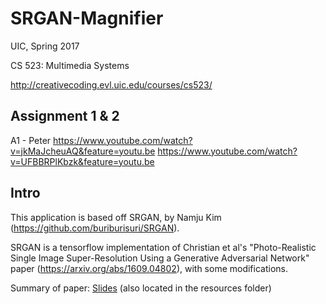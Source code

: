 # SRGAN-Magnifier
UIC, Spring 2017

CS 523: Multimedia Systems

http://creativecoding.evl.uic.edu/courses/cs523/
## Assignment 1 & 2
A1 - Peter
https://www.youtube.com/watch?v=jkMaJcheuAQ&feature=youtu.be
https://www.youtube.com/watch?v=UFBBRPlKbzk&feature=youtu.be
## Intro
This application is based off SRGAN, by Namju Kim (https://github.com/buriburisuri/SRGAN).

SRGAN is a tensorflow implementation of Christian et al's "Photo-Realistic Single Image Super-Resolution Using a Generative Adversarial Network" paper (https://arxiv.org/abs/1609.04802), with some modifications.

Summary of paper: [Slides](resources/paper_Summary_Slides.pdf) (also located in the resources folder)
